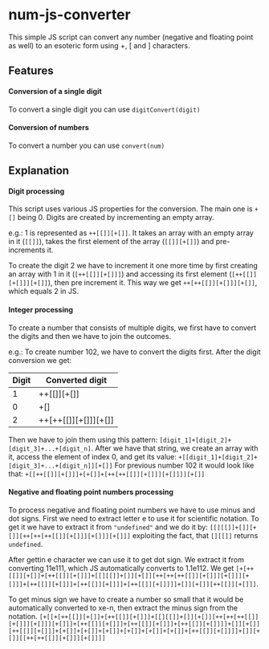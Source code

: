 # num-js-converter

This simple JS script can convert any number (negative and floating point as well) to an esoteric form using +, [ and ] characters.

## Features

#### Conversion of a single digit

To convert a single digit you can use `digitConvert(digit)`

#### Conversion of numbers

To convert a number you can use `convert(num)`

## Explanation

#### Digit processing

This script uses various JS properties for the conversion. The main one is `+[]` being 0.
Digits are created by incrementing an empty array.

e.g.: 1 is represented as `++[[]][+[]]`. It takes an array with an empty array in it (`[[]]`), takes the first element of the array (`[[]][+[]]`) and pre-increments it.

To create the digit 2 we have to increment it one more time by first creating an array with 1 in it (`[++[[]][+[]]]`) and accessing its first element (`[++[[]][+[]]][+[]]`), then pre increment it. This way we get `++[++[[]][+[]]][+[]]`, which equals 2 in JS.

#### Integer processing

To create a number that consists of multiple digits, we first have to convert the digits and then we have to join the outcomes.

e.g.: To create number 102, we have to convert the digits first. After the digit conversion we get:

Digit  | Converted digit
------------- | -------------
1  | ++[[]][+[]]
0 | +[]
2 | ++[++[[]][+[]]][+[]]

Then we have to join them using this pattern: `[digit_1]+[digit_2]+[digit_3]+...+[digit_n]`.
After we have that string, we create an array with it, access the element of index 0, and get its value:
`+[[digit_1]+[digit_2]+[digit_3]+...+[digit_n]][+[]]`
For previous number 102 it would look like that:
`+[[++[[]][+[]]]+[+[]]+[++[++[[]][+[]]][+[]]]][+[]]`

#### Negative and floating point numbers processing

To process negative and floating point numbers we have to use minus and dot signs.
First we need to extract letter e to use it for scientific notation.
To get it we have to extract it from `"undefined"` and we do it by:
`[[][[]]+[]][+[]][++[++[++[[]][+[]]][+[]]][+[]]]` exploiting the fact, that `[][[]]` returns `undefined`.

After gettin e character we can use it to get dot sign.
We extract it from converting 11e111, which JS automatically converts to 1.1e112.
We get `[+[++[[]][+[]]+[++[[]][+[]]]+[[][[]]+[]][+[]][++[++[++[[]][+[]]][+[]]][+[]]]+[++[[]][+[]]]+[++[[]][+[]]]+[++[[]][+[]]]]+[]][+[]][++[[]][+[]]]`.

To get minus sign we have to create a number so small that it would be automatically converted to xe-n, then extract the minus sign from the notation.
`[+[[+[++[[]][+[]]+[++[[]][+[]]]+[[][[]]+[]][+[]][++[++[++[[]][+[]]][+[]]][+[]]]+[++[[]][+[]]]+[++[[]][+[]]]+[++[[]][+[]]]]+[]][+[]][++[[]][+[]]]+[+[]]+[+[]]+[+[]]+[+[]]+[+[]]+[+[]]+[++[[]][+[]]]]+[]][+[]][[++[++[[]][+[]]][+[]]]]`

